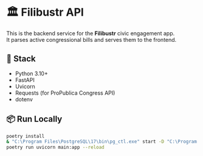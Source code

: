 # 🏛️ Filibustr API

This is the backend service for the **Filibustr** civic engagement app.  
It parses active congressional bills and serves them to the frontend.

## 🔧 Stack

- Python 3.10+
- FastAPI
- Uvicorn
- Requests (for ProPublica Congress API)
- dotenv

## 📦 Run Locally

```bash
poetry install
& "C:\Program Files\PostgreSQL\17\bin\pg_ctl.exe" start -D "C:\Program Files\PostgreSQL\17\data"
poetry run uvicorn main:app --reload
